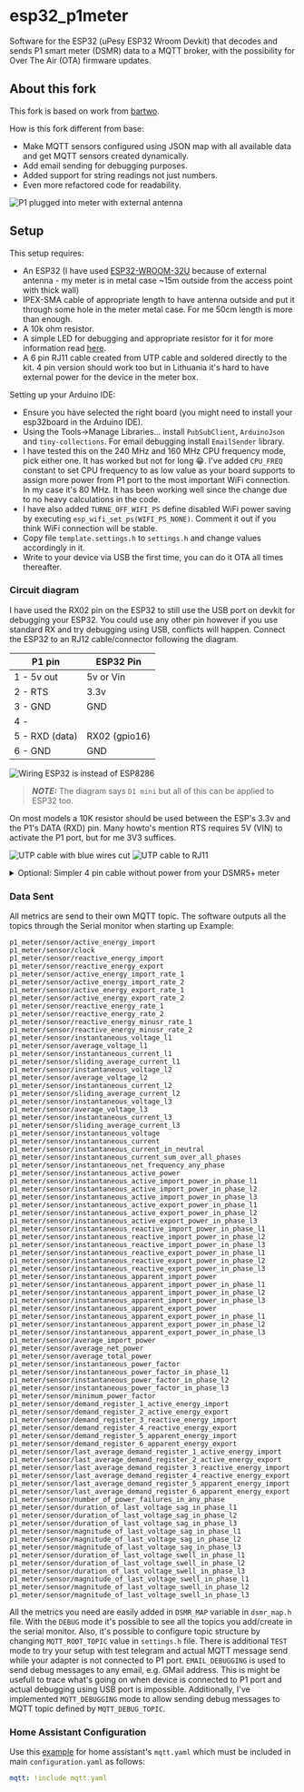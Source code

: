 # esp32_p1meter
Software for the ESP32 (uPesy ESP32 Wroom Devkit) that decodes and sends P1 smart meter (DSMR) data to a MQTT broker, with the possibility for Over The Air (OTA) firmware updates.

## About this fork
This fork is based on work from [bartwo](https://github.com/bartwo/esp32_p1meter).

How is this fork different from base:
- Make MQTT sensors configured using JSON map with all available data and get MQTT sensors created dynamically.
- Add email sending for debugging purposes.
- Added support for string readings not just numbers.
- Even more refactored code for readability.

![P1 plugged into meter with external antenna](assets/3.jpg)

## Setup
This setup requires:
- An ESP32 (I have used [ESP32-WROOM-32U](https://www.aliexpress.com/item/32864722159.html) because of external antenna - my meter is in metal case ~15m outside from the access point with thick wall)
- IPEX-SMA cable of appropriate length to have antenna outside and put it through some hole in the meter metal case. For me 50cm length is more than enough. 
- A 10k ohm resistor.
- A simple LED for debugging and appropriate resistor for it for more information read [here](https://kitronik.co.uk/blogs/resources/which-resistor-should-i-use-with-my-led).
- A 6 pin RJ11 cable created from UTP cable and soldered directly to the kit. 4 pin version should work too but in Lithuania it's hard to have external power for the device in the meter box.

Setting up your Arduino IDE:
- Ensure you have selected the right board (you might need to install your esp32board in the Arduino IDE).
- Using the Tools->Manage Libraries... install `PubSubClient`, `ArduinoJson` and `tiny-collections`. For email debugging install `EmailSender` library.
- I have tested this on the 240 MHz and 160 MHz CPU frequency mode, pick either one. It has worked but not for long 😁. I've added `CPU_FREQ` constant to set CPU frequency to as low value as your board supports to assign more power from P1 port to the most important WiFi connection. In my case it's 80 MHz. It has been working well since the change due to no heavy calculations in the code.
- I have also added `TURNE_OFF_WIFI_PS` define disabled WiFi power saving by executing `esp_wifi_set_ps(WIFI_PS_NONE)`. Comment it out if you think WiFi connection will be stable.
- Copy file `template.settings.h` to `settings.h` and change values accordingly in it.
- Write to your device via USB the first time, you can do it OTA all times thereafter.

### Circuit diagram
I have used the RX02 pin on the ESP32 to still use the USB port on devkit for debugging your ESP32. You could use any other pin however if you use standard RX and try debugging using USB, conflicts will happen.
Connect the ESP32 to an RJ12 cable/connector following the diagram.

| P1 pin   | ESP32 Pin |
| ----     | ---- |
| 1 - 5v out | 5v or Vin |
| 2 - RTS  | 3.3v |
| 3 - GND  | GND  |
| 4 -      |      |
| 5 - RXD (data) | RX02 (gpio16) |
| 6 - GND  | GND  |

![Wiring ESP32 is instead of ESP8286](assets/esp8266_p1meter_bb_PoweredByMeter.png)
>**_NOTE:_**  The diagram says `D1 mini` but all of this can be applied to ESP32 too.

On most models a 10K resistor should be used between the ESP's 3.3v and the P1's DATA (RXD) pin. Many howto's mention RTS requires 5V (VIN) to activate the P1 port, but for me 3V3 suffices.

![UTP cable with blue wires cut](assets/1.jpg)
![UTP cable to RJ11](assets/2.jpg)

<details><summary>Optional: Simpler 4 pin cable without power from your DSMR5+ meter</summary>
<p>
If you have how to power ESP32, a 4 pin cable is OK.

| P1 pin   | ESP32 Pin |
| ----     | ---- |
| 2 - RTS  | 3.3v |
| 3 - GND  | GND  |
| 4 -      |      |
| 5 - RXD (data) | RX02 (gpio16) |

![Wiring ESP32 is instead of ESP8286](assets/esp8266_p1meter_bb.png)
>**_NOTE:_**  The diagram says `D1 mini` but all of this can be applied to ESP32 too.

</p>
</details>

### Data Sent

All metrics are send to their own MQTT topic. The software outputs all the topics through the Serial monitor when starting up
Example:

```
p1_meter/sensor/active_energy_import
p1_meter/sensor/clock
p1_meter/sensor/reactive_energy_import
p1_meter/sensor/reactive_energy_export
p1_meter/sensor/active_energy_import_rate_1
p1_meter/sensor/active_energy_import_rate_2
p1_meter/sensor/active_energy_export_rate_1
p1_meter/sensor/active_energy_export_rate_2
p1_meter/sensor/reactive_energy_rate_1
p1_meter/sensor/reactive_energy_rate_2
p1_meter/sensor/reactive_energy_minusr_rate_1
p1_meter/sensor/reactive_energy_minusr_rate_2
p1_meter/sensor/instantaneous_voltage_l1
p1_meter/sensor/average_voltage_l1
p1_meter/sensor/instantaneous_current_l1
p1_meter/sensor/sliding_average_current_l1
p1_meter/sensor/instantaneous_voltage_l2
p1_meter/sensor/average_voltage_l2
p1_meter/sensor/instantaneous_current_l2
p1_meter/sensor/sliding_average_current_l2
p1_meter/sensor/instantaneous_voltage_l3
p1_meter/sensor/average_voltage_l3
p1_meter/sensor/instantaneous_current_l3
p1_meter/sensor/sliding_average_current_l3
p1_meter/sensor/instantaneous_voltage
p1_meter/sensor/instantaneous_current
p1_meter/sensor/instantaneous_current_in_neutral
p1_meter/sensor/instantaneous_current_sum_over_all_phases
p1_meter/sensor/instantaneous_net_frequency_any_phase
p1_meter/sensor/instantaneous_active_power
p1_meter/sensor/instantaneous_active_import_power_in_phase_l1
p1_meter/sensor/instantaneous_active_import_power_in_phase_l2
p1_meter/sensor/instantaneous_active_import_power_in_phase_l3
p1_meter/sensor/instantaneous_active_export_power_in_phase_l1
p1_meter/sensor/instantaneous_active_export_power_in_phase_l2
p1_meter/sensor/instantaneous_active_export_power_in_phase_l3
p1_meter/sensor/instantaneous_reactive_import_power_in_phase_l1
p1_meter/sensor/instantaneous_reactive_import_power_in_phase_l2
p1_meter/sensor/instantaneous_reactive_import_power_in_phase_l3
p1_meter/sensor/instantaneous_reactive_export_power_in_phase_l1
p1_meter/sensor/instantaneous_reactive_export_power_in_phase_l2
p1_meter/sensor/instantaneous_reactive_export_power_in_phase_l3
p1_meter/sensor/instantaneous_apparent_import_power
p1_meter/sensor/instantaneous_apparent_import_power_in_phase_l1
p1_meter/sensor/instantaneous_apparent_import_power_in_phase_l2
p1_meter/sensor/instantaneous_apparent_import_power_in_phase_l3
p1_meter/sensor/instantaneous_apparent_export_power
p1_meter/sensor/instantaneous_apparent_export_power_in_phase_l1
p1_meter/sensor/instantaneous_apparent_export_power_in_phase_l2
p1_meter/sensor/instantaneous_apparent_export_power_in_phase_l3
p1_meter/sensor/average_import_power
p1_meter/sensor/average_net_power
p1_meter/sensor/average_total_power
p1_meter/sensor/instantaneous_power_factor
p1_meter/sensor/instantaneous_power_factor_in_phase_l1
p1_meter/sensor/instantaneous_power_factor_in_phase_l2
p1_meter/sensor/instantaneous_power_factor_in_phase_l3
p1_meter/sensor/minimum_power_factor
p1_meter/sensor/demand_register_1_active_energy_import
p1_meter/sensor/demand_register_2_active_energy_export
p1_meter/sensor/demand_register_3_reactive_energy_import
p1_meter/sensor/demand_register_4_reactive_energy_export
p1_meter/sensor/demand_register_5_apparent_energy_import
p1_meter/sensor/demand_register_6_apparent_energy_export
p1_meter/sensor/last_average_demand_register_1_active_energy_import
p1_meter/sensor/last_average_demand_register_2_active_energy_export
p1_meter/sensor/last_average_demand_register_3_reactive_energy_import
p1_meter/sensor/last_average_demand_register_4_reactive_energy_export
p1_meter/sensor/last_average_demand_register_5_apparent_energy_import
p1_meter/sensor/last_average_demand_register_6_apparent_energy_export
p1_meter/sensor/number_of_power_failures_in_any_phase
p1_meter/sensor/duration_of_last_voltage_sag_in_phase_l1
p1_meter/sensor/duration_of_last_voltage_sag_in_phase_l2
p1_meter/sensor/duration_of_last_voltage_sag_in_phase_l3
p1_meter/sensor/magnitude_of_last_voltage_sag_in_phase_l1
p1_meter/sensor/magnitude_of_last_voltage_sag_in_phase_l2
p1_meter/sensor/magnitude_of_last_voltage_sag_in_phase_l3
p1_meter/sensor/duration_of_last_voltage_swell_in_phase_l1
p1_meter/sensor/duration_of_last_voltage_swell_in_phase_l2
p1_meter/sensor/duration_of_last_voltage_swell_in_phase_l3
p1_meter/sensor/magnitude_of_last_voltage_swell_in_phase_l1
p1_meter/sensor/magnitude_of_last_voltage_swell_in_phase_l2
p1_meter/sensor/magnitude_of_last_voltage_swell_in_phase_l3
```

All the metrics you need are easily added in `DSMR_MAP` variable in `dsmr_map.h` file. With the `DEBUG` mode it's possible to see all the topics you add/create in the serial monitor. Also, it's possible to configure topic structure by changing `MQTT_ROOT_TOPIC` value in `settings.h` file.
There is additional `TEST` mode to try your setup with test telegram and actual MQTT message send while your adapter is not connected to P1 port. 
`EMAIL_DEBUGGING` is used to send debug messages to any email, e.g. GMail address. This is might be usefull to trace what's going on when device is connected to P1 port and actual debugging using USB port is impossible.
Additionally, I've implemented `MQTT_DEBUGGING` mode to allow sending debug messages to MQTT topic defined by `MQTT_DEBUG_TOPIC`.

### Home Assistant Configuration

Use this [example](assets/mqtt.yaml) for home assistant's `mqtt.yaml` which must be included in main `configuration.yaml` as follows:
```yaml
mqtt: !include mqtt.yaml
```
